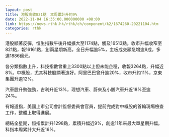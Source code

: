 ```yaml
---
layout: post
title: 港股高收821點　本周累計升約9%
date: 2022-11-04 16:35:00.000000000 +08:00
link: https://news.rthk.hk/rthk/ch/component/k2/1674260-20221104.htm
categories: rthk
---
```


港股顯著反彈，恒生指數午後升幅擴大至1174點，觸及16513點。收市升幅收窄至821點，報16161點，創兩星期新高，全日升幅逾5%，主板成交額急增逾9成，多達1886億元。

各分類指數上升，科技指數曾重上3300點以上但未能企穩，收報3264點，升幅近8%。中概股，尤其科技股顯著造好。阿里巴巴曾升逾20%，收市升約11%，京東集團升逾12%。

汽車股升勢強勁，吉利升近13%，理想汽車、蔚來及小鵬汽車升近18%至逾24%。

有報道指，美國上市公司會計監督委員會官員，提前完成對中概股的首輪現場檢查工作，整體上取得進展。

總結全星期，恒指累計升1298點，累積升幅近9%，創逾11年來最大單星期升幅。科指本周累計大升近16%。
